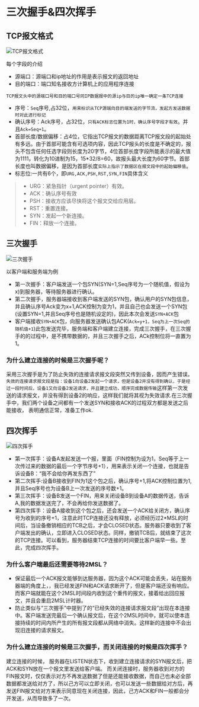 # 三次握手&四次挥手

## TCP报文格式

![TCP报文格式](http://ph3k80bwz.bkt.clouddn.com/TCP.png)

每个字段的介绍

- 源端口：源端口和ip地址的作用是表示报文的返回地址
- 目的端口：端口知名接收方计算机上的应用程序连接

`TCP报文头中的源端口号和目的端口号同IP数据报中的源ip与目的ip唯一确定一条TCP连接`

- 序号：`Seq`序号,占32位，`用来标识从TCP源端向目的端发送的字节流，发起方发送数据时对此进行标记`
- 确认序号：Ack序号，占32位，`只有ACK标志位置为1时，确认序号字段才有效`。并且`Ack=Seq+1`。
- 首部长度/数据偏移：占4位，它指出TCP报文的数据距离TCP报文段的起始处有多远。由于首部可能含有可选项内容，因此TCP报头的长度是不确定的，报头不包含任何任选字段则长度为20字节，4位首部长度字段所能表示的最大值为1111，转化为10进制为15，15*32/8=60，故报头最大长度为60字节。首部长度也叫数据偏移，是因为首部长度`实际上指示了数据区在报文段中的起始偏移值`。
- 标志位:一共有6个，即`URG,ACK,PSH,RST,SYN,FIN`具体含义
> - URG：紧急指针（urgent pointer）有效。
> - ACK：确认序号有效
> - PSH：接收方应该尽快将这个报文交给应用层。
> - RST：重置连接。
> - SYN：发起一个新连接。
> - FIN：释放一个连接。

## 三次握手

![三次握手](https://upload-images.jianshu.io/upload_images/8736995-56ec2a6ac0983587.png?imageMogr2/auto-orient/strip%7CimageView2/2/w/1240)

以客户端和服务端为例

- 第一次握手：客户端发送一个包SYN(SYN=1,Seq序号为一个随机值，假设为x)到服务器，等待服务器进行确认。
- 第二次握手，服务器端接收到客户端发送的SYN包，确认用户的SYN包信息，并且确认序号Ack变为x+1,ACK控制为变为1，并且自己也会发送一个SYN包(设置SYN=1,并且Seq序号也是随机设定的)，因此本次会发送`SYN+ACK`包
- 客户端接收`SYN+ACK`包，向服务器发送确认包ACK(`Ack=y+1，Seq为上一次Seq的随机值+1`)此包发送完毕，服务端和客户端建立连接，完成三次握手，在三次握手的的过程中，是不携带数据的，并且三次握手之后，ACk控制位将一直置为1。

### 为什么建立连接的时候是三次握手呢？

采用三次握手是为了防止失效的连接请求报文段突然又传到设备，因而产生错误。`失效的连接请求报文段是指：设备1向设备2发起一个请求，但是设备2并没有得到确认，于是经过一段时间后，设备1又向设备2发送请求，并且建立成功，顺序完成数据传输`这样第一次发送的请求报文，并没有得到设备2的响应，这样我们就将其视为失效请求.在三次握手中，我们两个设备之间都有一个发送SYN和接收ACK的过程双方都是发送之后能接收， 表明通信正常，准备工作ok.

## 四次挥手

![四次挥手](https://upload-images.jianshu.io/upload_images/8736995-98c0a48e808ea493.png?imageMogr2/auto-orient/strip%7CimageView2/2/w/1240)

- 第一次挥手：设备A发起发送一个报，里面（FIN控制为设为1，Seq等于上一次传过来的数据的最后一个字节序号+1），用来表示关闭一个连接，也就是告诉设备B：“我不会给你再发东西了”
- 第二次挥手:设备B接收到FIN为1这个包之后，确认序号+1,将ACK控制位置为1,并且Seq序号也为设备B上一次发送的序号数+1。
- 第三次挥手：设备B发送一个FIN，用来关闭设备B到设备A的数据传送，告诉A,我的数据发送完了，不会再给你发送数据了。
- 第四次挥手：设备A接收到这个包之后，还会发送一个ACK给关闭方，确认序号为收到的序号+1，注意此时TCP连接还没有释放，必须经历过2*MSL的时间后，当设备撤销相应的TCB之后，才会CLOSED状态。服务器只要收到了客户端发出的确认，立即进入CLOSED状态。同样，撤销TCB后，就结束了这次的TCP连接。可以看到，服务器结束TCP连接的时间要比客户端早一些。至此，完成四次挥手。

### 为什么客户端最后还需要等待2MSL？

- 保证最后一个ACK报文能够到达服务器，因为这个ACK可能会丢失，站在服务器端的角度上，，我已经发送FIN和ACK请求断开了，但是客户端还没有响应。而客户端就能在这个2MSL时间段内收到这个重传的报文，接着给出回应报文，并且会重启2MSL计时器。
- 防止类似与“三次握手”中提到了的“已经失效的连接请求报文段”出现在本连接中。客户端发送完最后一个确认报文后，在这个2MSL时间中，就可以使本连接持续的时间内所产生的所有报文段都从网络中消失。这样新的连接中不会出现旧连接的请求报文。

### 为什么建立连接的时候是三次握手，而关闭连接的时候是四次挥手？

建立连接的时候， 服务器在LISTEN状态下，收到建立连接请求的SYN报文后，把ACK和SYN放在一个报文里发送给客户端。
而关闭连接时，服务器收到对方的FIN报文时，仅仅表示对方不再发送数据了但是还能接收数据，而自己也未必全部数据都发送给对方了，所以己方可以立即关闭，也可以发送一些数据给对方后，再发送FIN报文给对方来表示同意现在关闭连接，因此，己方ACK和FIN一般都会分开发送，从而导致多了一次。